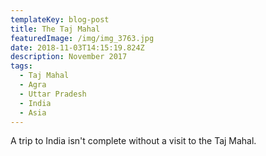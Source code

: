 ```yaml
---
templateKey: blog-post
title: The Taj Mahal
featuredImage: /img/img_3763.jpg
date: 2018-11-03T14:15:19.824Z
description: November 2017
tags:
  - Taj Mahal
  - Agra
  - Uttar Pradesh
  - India
  - Asia
---
```

A trip to India isn't complete without a visit to the Taj Mahal.
